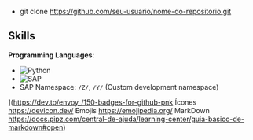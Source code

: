 - git clone https://github.com/seu-usuario/nome-do-repositorio.git

## Skills

 **Programming Languages**:

  - ![Python](https://img.shields.io/badge/Python-3776AB?style=for-the-badge&logo=python&logoColor=white)
  - ![SAP](https://img.shields.io/badge/SAP-0FAAFF?style=for-the-badge&logo=sap&logoColor=white)
  - SAP Namespace: `/Z/`, `/Y/` (Custom development namespace)

  
](https://dev.to/envoy_/150-badges-for-github-pnk Ícones https://devicon.dev/ Emojis https://emojipedia.org/ MarkDown https://docs.pipz.com/central-de-ajuda/learning-center/guia-basico-de-markdown#open)
